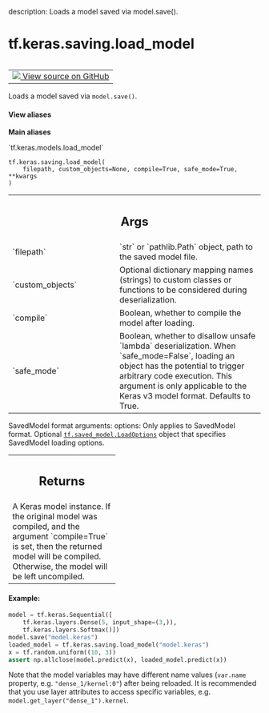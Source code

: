 description: Loads a model saved via model.save().

<div itemscope itemtype="http://developers.google.com/ReferenceObject">
<meta itemprop="name" content="tf.keras.saving.load_model" />
<meta itemprop="path" content="Stable" />
</div>

# tf.keras.saving.load_model

<!-- Insert buttons and diff -->

<table class="tfo-notebook-buttons tfo-api nocontent" align="left">
<td>
  <a target="_blank" href="https://github.com/keras-team/keras/tree/v2.15.0/keras/saving/saving_api.py#L176-L264">
    <img src="https://www.tensorflow.org/images/GitHub-Mark-32px.png" />
    View source on GitHub
  </a>
</td>
</table>



Loads a model saved via `model.save()`.


<section class="expandable">
  <h4 class="showalways">View aliases</h4>
  <p>
<b>Main aliases</b>
<p>`tf.keras.models.load_model`</p>
</p>
</section>

<pre class="devsite-click-to-copy prettyprint lang-py tfo-signature-link">
<code>tf.keras.saving.load_model(
    filepath, custom_objects=None, compile=True, safe_mode=True, **kwargs
)
</code></pre>



<!-- Placeholder for "Used in" -->


<!-- Tabular view -->
 <table class="responsive fixed orange">
<colgroup><col width="214px"><col></colgroup>
<tr><th colspan="2"><h2 class="add-link">Args</h2></th></tr>

<tr>
<td>
`filepath`<a id="filepath"></a>
</td>
<td>
`str` or `pathlib.Path` object, path to the saved model file.
</td>
</tr><tr>
<td>
`custom_objects`<a id="custom_objects"></a>
</td>
<td>
Optional dictionary mapping names
(strings) to custom classes or functions to be
considered during deserialization.
</td>
</tr><tr>
<td>
`compile`<a id="compile"></a>
</td>
<td>
Boolean, whether to compile the model after loading.
</td>
</tr><tr>
<td>
`safe_mode`<a id="safe_mode"></a>
</td>
<td>
Boolean, whether to disallow unsafe `lambda` deserialization.
When `safe_mode=False`, loading an object has the potential to
trigger arbitrary code execution. This argument is only
applicable to the Keras v3 model format. Defaults to True.
</td>
</tr>
</table>


SavedModel format arguments:
    options: Only applies to SavedModel format.
        Optional <a href="../../../tf/saved_model/LoadOptions.md"><code>tf.saved_model.LoadOptions</code></a> object that specifies
        SavedModel loading options.

<!-- Tabular view -->
 <table class="responsive fixed orange">
<colgroup><col width="214px"><col></colgroup>
<tr><th colspan="2"><h2 class="add-link">Returns</h2></th></tr>
<tr class="alt">
<td colspan="2">
A Keras model instance. If the original model was compiled,
and the argument `compile=True` is set, then the returned model
will be compiled. Otherwise, the model will be left uncompiled.
</td>
</tr>

</table>



#### Example:



```python
model = tf.keras.Sequential([
    tf.keras.layers.Dense(5, input_shape=(3,)),
    tf.keras.layers.Softmax()])
model.save("model.keras")
loaded_model = tf.keras.saving.load_model("model.keras")
x = tf.random.uniform((10, 3))
assert np.allclose(model.predict(x), loaded_model.predict(x))
```

Note that the model variables may have different name values
(`var.name` property, e.g. `"dense_1/kernel:0"`) after being reloaded.
It is recommended that you use layer attributes to
access specific variables, e.g. `model.get_layer("dense_1").kernel`.